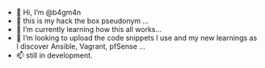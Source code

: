 - 👋 Hi, I’m @b4gm4n
- 👀 this is my hack the box pseudonym ...
- 🌱 I’m currently learning how this all works...
- 💞️ I’m looking to upload the code snippets I use and my new learnings as I discover Ansible, Vagrant, pfSense ...
- 📫 still in development.

<!---
b4gm4n/b4gm4n is a ✨ special ✨ repository because its `README.md` (this file) appears on your GitHub profile.
You can click the Preview link to take a look at your changes.
--->
